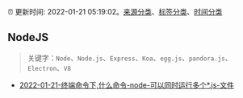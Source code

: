 :alarm_clock: 更新时间: 2022-01-21 05:19:02。[来源分类](../README.md)、[标签分类](../TAGS.md)、[时间分类](../TIMELINE.md)

## NodeJS


> 关键字：`Node`、`Node.js`、`Express`、`Koa`、`egg.js`、`pandora.js`、`Electron`、`V8`



- [2022-01-21-终端命令下,什么命令-node-可以同时运行多个*.js-文件](https://www.v2ex.com/t/829637) 